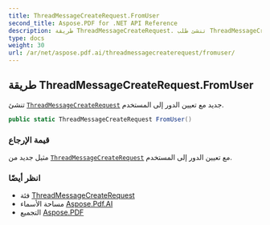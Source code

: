 ```yaml
---
title: ThreadMessageCreateRequest.FromUser
second_title: Aspose.PDF for .NET API Reference
description: طريقة ThreadMessageCreateRequest. تنشئ طلب ThreadMessageCreateRequest جديد مع تعيين الدور إلى المستخدم
type: docs
weight: 30
url: /ar/net/aspose.pdf.ai/threadmessagecreaterequest/fromuser/
---
```

## طريقة ThreadMessageCreateRequest.FromUser

تنشئ [`ThreadMessageCreateRequest`](../) جديد مع تعيين الدور إلى المستخدم.

```csharp
public static ThreadMessageCreateRequest FromUser()
```

### قيمة الإرجاع

مثيل جديد من [`ThreadMessageCreateRequest`](../) مع تعيين الدور إلى المستخدم.

### انظر أيضًا

* فئة [ThreadMessageCreateRequest](../)
* مساحة الأسماء [Aspose.Pdf.AI](../../../aspose.pdf.ai/)
* التجميع [Aspose.PDF](../../../)